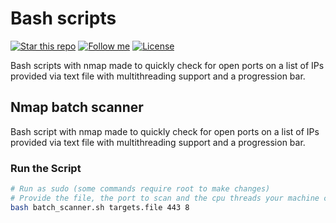 # Bash scripts

[![Star this repo](https://img.shields.io/github/stars/Dyarven/bash-scripts?style=social)](https://github.com/Dyarvenbash-scripts/stargazers)
[![Follow me](https://img.shields.io/github/followers/Dyarven?style=social)](https://github.com/Dyarven)
[![License](https://img.shields.io/github/license/Dyarven/bash-scripts)](https://github.com/Dyarven/bash-scripts/blob/main/LICENSE)

Bash scripts with nmap made to quickly check for open ports on a list of IPs provided via text file with multithreading support and a progression bar.

## Nmap batch scanner
Bash script with nmap made to quickly check for open ports on a list of IPs provided via text file with multithreading support and a progression bar.

### Run the Script
```bash
# Run as sudo (some commands require root to make changes)
# Provide the file, the port to scan and the cpu threads your machine can handle:
bash batch_scanner.sh targets.file 443 8
```

